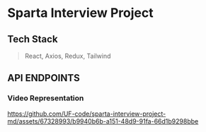 # Sparta Interview Project

## Tech Stack
> React, Axios, Redux, Tailwind

## API ENDPOINTS
>
>
>

### Video Representation
https://github.com/UF-code/sparta-interview-project-md/assets/67328993/b9940b6b-a151-48d9-91fa-66d1b9298bbe

